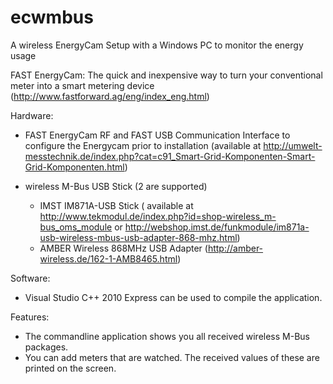 ecwmbus
=======

A wireless EnergyCam Setup with a Windows PC to monitor the energy usage

FAST EnergyCam: The quick and inexpensive way to turn your conventional meter into a smart metering device (http://www.fastforward.ag/eng/index_eng.html)

Hardware:
  - FAST EnergyCam RF and FAST USB Communication Interface to configure the Energycam prior to installation
	(available at http://umwelt-messtechnik.de/index.php?cat=c91_Smart-Grid-Komponenten-Smart-Grid-Komponenten.html)

  - wireless M-Bus USB Stick (2 are supported) 
  	- IMST IM871A-USB Stick ( available at http://www.tekmodul.de/index.php?id=shop-wireless_m-bus_oms_module or 
          http://webshop.imst.de/funkmodule/im871a-usb-wireless-mbus-usb-adapter-868-mhz.html)
	- AMBER Wireless 868MHz USB Adapter (http://amber-wireless.de/162-1-AMB8465.html)

Software:
  - Visual Studio C++ 2010 Express can be used to compile the application.

Features:
 - The commandline application shows you all received wireless M-Bus packages. 
 - You can add meters that are watched. The received values of these are printed on the screen.
